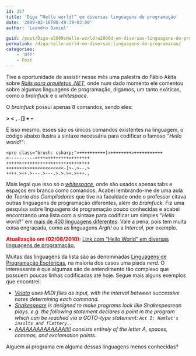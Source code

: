 ```yaml
---
id: 257
title: 'Diga “Hello world!” em diversas linguagens de programação'
date: '2009-03-16T00:49:39-03:00'
author: 'Leandro Daniel'

guid: /post/Diga-e2809cHello-world!e2809d-em-diversas-linguagens-de-programacao.aspx
permalink: /diga-hello-world-em-diversas-linguagens-de-programacao/
categories:
    - 'Off'
    - Post
---
```


Tive a oportunidade de assistir nesse mês uma palestra do Fábio Akita sobre *[Rails para arquitetos .NET](http://www.leandrodaniel.com//post/Sexto-encontro-do-grupo-Net-Architects)*, onde num dado momento ele comentou sobre algumas linguagens de programação, digamos, um tanto exóticas, como o *brainfuck* e o *whitespace*.

O *brainfuck* possui apenas 8 comandos, sendo eles:

**&gt; &lt; , . \[\] + –**

É isso mesmo, esses são os únicos comandos existentes na linguagem, o código abaixo ilustra a sintaxe necessária para codificar o famoso *“Hello world!”*:

```
<pre class="brush: csharp;">++++++++++[>++++++++>+++++++++++
>---------->+++>++++++++>+++++++
+++++>+++++++++++>++++++++++>+++
++++++++>+++<<<<<<<<<<-]>-.>--.>
++++.>++.>---.>---.>.>.>+.>+++.,
```

Mais legal que isso só o *[whitespace](http://en.wikipedia.org/wiki/Whitespace_(programming_language))*, onde são usados apenas tabs e espaços em branco como comandos. Acabei lembrando-me de uma aula de *Teoria dos Compiladores* que tive na faculdade onde o professor citava outras linguagens de programação diferentes, além do *brainfuck*. Fiz uma pesquisa sobre linguagens de programação pouco conhecidas e acabei encontrando uma lista com a sintaxe para codificar um simples *“Hello world!”* em [mais de 400 linguagens diferentes](http://roesler-ac.de/wolfram/hello.htm). Vale a pena, pois tem muita coisa engraçada, como as linguagens *Argh!* ou a *Intercal*, por exemplo.

<font color="#ff0000">**Atualização em (02/08/2010):**</font> [Link com “Hello World” em diversas linguagens de programação.](http://en.wikibooks.org/wiki/Transwiki:List_of_hello_world_programs)

Muitas das linguagens da lista são as denominadas [Linguagens de Programação Esotéricas](http://pt.wikipedia.org/wiki/Linguagem_de_programa%C3%A7%C3%A3o_esot%C3%A9rica), na maioria dos casos uma piada *nerd*. O interessante é que algumas são de entendimento tão complexo que possuem poucas linhas codificadas até hoje. Segue mais alguns exemplos que encontrei:

- *[Velato](http://en.wikipedia.org/w/index.php?title=Velato&action=edit&redlink=1) uses MIDI files as input, with the interval between successive notes determining each command.*
- *[Shakespeare](http://en.wikipedia.org/wiki/Shakespeare_(programming_language)) is designed to make programs look like Shakespearean plays. e.g. the following statement declares a point in the program which can be reached via a GOTO-type statement: `Act I: Hamlet's insults and flattery..`*
- *[AAAAAAAAAAAAAA!!!!](http://en.wikipedia.org/w/index.php?title=AAAAAAAAAAAAAA!!!!&action=edit&redlink=1) consists entirely of the letter A, spaces, commas, and exclamation points.*

Alguém aí programa em alguma dessas linguagens menos conhecidas?